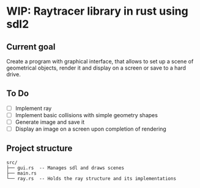 # WIP: Raytracer library in rust using sdl2

## Current goal
Create a program with graphical interface, that allows to set up a scene of geometrical objects, render it and display on a screen or save to a hard drive.

## To Do

- [ ] Implement ray
- [ ] Implement basic collisions with simple geometry shapes
- [ ] Generate image and save it
- [ ] Display an image on a screen upon completion of rendering

## Project structure

``` text
src/
├── gui.rs  -- Manages sdl and draws scenes
├── main.rs
└── ray.rs  -- Holds the ray structure and its implementations
```
